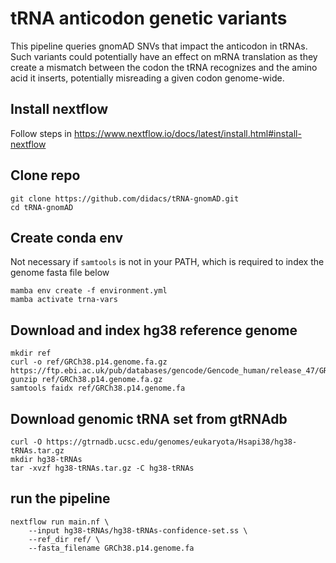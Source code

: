 # tRNA anticodon genetic variants
This pipeline queries gnomAD SNVs that impact the anticodon in tRNAs. Such variants could potentially have an effect on mRNA translation as they create a mismatch between the codon the tRNA recognizes and the amino acid it inserts, potentially misreading a given codon genome-wide.

## Install nextflow
Follow steps in https://www.nextflow.io/docs/latest/install.html#install-nextflow

## Clone repo
```
git clone https://github.com/didacs/tRNA-gnomAD.git
cd tRNA-gnomAD
```

## Create conda env
Not necessary if `samtools` is not in your PATH, which is required to index the genome fasta file below
```
mamba env create -f environment.yml
mamba activate trna-vars
```

## Download and index hg38 reference genome
```
mkdir ref
curl -o ref/GRCh38.p14.genome.fa.gz https://ftp.ebi.ac.uk/pub/databases/gencode/Gencode_human/release_47/GRCh38.p14.genome.fa.gz
gunzip ref/GRCh38.p14.genome.fa.gz
samtools faidx ref/GRCh38.p14.genome.fa
```

## Download genomic tRNA set from gtRNAdb
```
curl -O https://gtrnadb.ucsc.edu/genomes/eukaryota/Hsapi38/hg38-tRNAs.tar.gz
mkdir hg38-tRNAs
tar -xvzf hg38-tRNAs.tar.gz -C hg38-tRNAs
```

## run the pipeline
```
nextflow run main.nf \
    --input hg38-tRNAs/hg38-tRNAs-confidence-set.ss \
    --ref_dir ref/ \
    --fasta_filename GRCh38.p14.genome.fa
```


